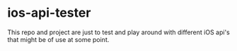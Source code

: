# ios-api-tester
This repo and project are just to test and play around with different iOS api's that might be of use at some point.
